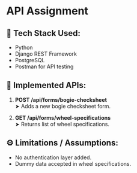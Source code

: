 # API Assignment 


## 🔧 Tech Stack Used:
- Python
- Django REST Framework
- PostgreSQL
- Postman for API testing

## 📘 Implemented APIs:
1. **POST /api/forms/bogie-checksheet**  
   ➤ Adds a new bogie checksheet form.

2. **GET /api/forms/wheel-specifications**  
   ➤ Returns list of wheel specifications.

## ⚙️ Limitations / Assumptions:
- No authentication layer added.
- Dummy data accepted in wheel specifications.


